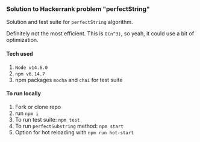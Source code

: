 ### Solution to Hackerrank problem "perfectString"

Solution and test suite for `perfectString` algorithm.

Definitely not the most efficient. This is `O(n^3)`, so yeah, it could use a bit of optimization.

#### Tech used
1. `Node v14.6.0`
1. `npm v6.14.7`
1. npm packages `mocha` and `chai` for test suite

#### To run locally
1. Fork or clone repo
1. run `npm i`
1. To run test suite: `npm test`
1. To run `perfectSubstring` method: `npm start`
1. Option for hot reloading with `npm run hot-start`
